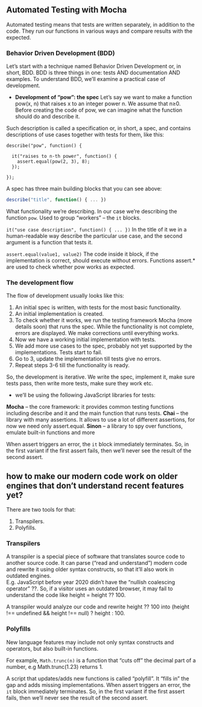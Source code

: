 ## Automated Testing with Mocha 

Automated testing means that tests are written separately, in addition to the code. They run our functions in various ways and compare results with the expected.

### Behavior Driven Development (BDD)
Let’s start with a technique named Behavior Driven Development or, in short, BDD.
BDD is three things in one: tests AND documentation AND examples.
To understand BDD, we’ll examine a practical case of development.

- **Development of “pow”: the spec**
Let’s say we want to make a function pow(x, n) that raises x to an integer power n. We assume that n≥0.
Before creating the code of pow, we can imagine what the function should do and describe it.

Such description is called a specification or, in short, a spec, and contains descriptions of use cases together with tests for them, like this:
```JS
describe("pow", function() {

  it("raises to n-th power", function() {
    assert.equal(pow(2, 3), 8);
  });

});
```
A spec has three main building blocks that you can see above:
```js 
describe("title", function() { ... })
```
What functionality we’re describing. In our case we’re describing the function ``pow``. Used to group “workers” – the ``it`` blocks.

```it("use case description", function() { ... })```
In the title of it we in a human-readable way describe the particular use case, and the second argument is a function that tests it.

```assert.equal(value1, value2)```
The code inside it block, if the implementation is correct, should execute without errors.
Functions assert.* are used to check whether pow works as expected.

### The development flow
The flow of development usually looks like this:

1. An initial spec is written, with tests for the most basic functionality.
2. An initial implementation is created.
3. To check whether it works, we run the testing framework Mocha (more details soon) that runs the spec. While the functionality is not complete, errors are displayed. We make corrections until everything works.
4. Now we have a working initial implementation with tests.
5. We add more use cases to the spec, probably not yet supported by the implementations. Tests start to fail.
6. Go to 3, update the implementation till tests give no errors.
7. Repeat steps 3-6 till the functionality is ready.

So, the development is iterative. We write the spec, implement it, make sure tests pass, then write more tests, make sure they work etc.

- we’ll be using the following JavaScript libraries for tests:

 **Mocha** – the core framework: it provides common testing functions including describe and it and the main function that runs tests.
**Chai** – the library with many assertions. It allows to use a lot of different assertions, for now we need only assert.equal.
**Sinon** – a library to spy over functions, emulate built-in functions and more

When assert triggers an error, the ```it``` block immediately terminates. So, in the first variant if the first assert fails, then we’ll never see the result of the second assert.

##  how to make our modern code work on older engines that don’t understand recent features yet?

There are two tools for that:

1. Transpilers.
2. Polyfills.

### Transpilers
A transpiler is a special piece of software that translates source code to another source code. It can parse (“read and understand”) modern code and rewrite it using older syntax constructs, so that it’ll also work in outdated engines.  
E.g. JavaScript before year 2020 didn’t have the “nullish coalescing operator” ??. So, if a visitor uses an outdated browser, it may fail to understand the code like height = height ?? 100.

A transpiler would analyze our code and rewrite height ?? 100 into (height !== undefined && height !== null) ? height : 100.

### Polyfills
New language features may include not only syntax constructs and operators, but also built-in functions.

For example, ``Math.trunc(n)`` is a function that “cuts off” the decimal part of a number, e.g Math.trunc(1.23) returns 1.

A script that updates/adds new functions is called “polyfill”. It “fills in” the gap and adds missing implementations.
When assert triggers an error, the ```it``` block immediately terminates. So, in the first variant if the first assert fails, then we’ll never see the result of the second assert.
